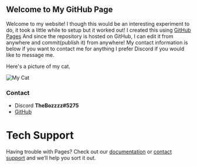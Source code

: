 ## Welcome to My GitHub Page

Welcome to my website! I though this would be an interesting experiment to do, it took a little while to setup but it worked out! I created this using [GitHub Pages](https://pages.github.com/) And since the repository is hosted on GitHub, I can edit it from anywhere and commit(publish it) from anywhere! My contact information is below if you want to contact me for anything I prefer Discord if you would like to message me.

Here's a picture of my cat.

![My Cat](https://lh3.googleusercontent.com/VOnHlDry793JXT58-XnSWFjlsiI3rRtuAVnviMPbaRQ50JbCycuIjWRCWS8hXO03ekV1GmxPP1CpF_ckz_p2mDA9pM9oK8eGgyWJ-wfxY5reCCVFVdmhKIjH-0V2qawxFXZ6Qz_T12THYoX7RuT-2P_srlnlUZGb4deiKZl2OFgi3o9sKt0dZTw5k2zkvw_wMwA2uI3jDFxGH9-2DI4xINvt_ZMSFxaafAVJfxJs_pxmGD2hxDfMykOaGPx9gJG_zyxA3bsuMp-_Fp9eOz9QVhvjNrhOyJPfWUGApawm9-Zn8O9CL_ACN4hiVAHfm1ZTYDbAc4IQSDgB_55nvJt-QjTDYIVD_mAVdmIMYkDizJwAC1nPtRothdJjEBr8b6MuPfQAFu1vwjymD4jKZOZYAy1hOp8Y4qYP1sFJeihQb2g-Ahcl5Y15cyzneMPmzKS9LrYIU8k7YQBGAf5yzkOrPiOFKvVZkmUmGD04nfgV5uZW_1QhGY9j3v8xiBGS-jV5IaXT6vnWdB8tqj331LwXq0DR27NNh2hxIzBQDcZZEtmw9LqiifX9I5UyfBLTv7E8lCIsTklWoYEXBD8rDG98gDa9sPjcu3bOUnC9jahWPPxIv2Nf4RgZhSZB9_l9Pa41k0HcCoob7QAwDc8IKCvXMKkRZL6YLCGDBV3LkTQTNy3C1PXcDCcAu5oX8Guz-g=w164-h219-no?authuser=0)

### Contact

- Discord **TheBozzzz#5275**
- [GitHub](https://github.com/TheBozzz34)

# Tech Support

Having trouble with Pages? Check out our [documentation](https://docs.github.com/categories/github-pages-basics/) or [contact support](https://github.com/contact) and we’ll help you sort it out.

